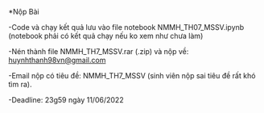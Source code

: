 *Nộp Bài

-Code và chạy kết quả lưu vào file notebook NMMH_TH07_MSSV.ipynb (notebook phải có kết quả chạy nếu ko xem như chưa làm)

-Nén thành file NMMH_TH7_MSSV.rar (.zip) và nộp về: huynhthanh98vn@gmail.com

-Email nộp có tiêu đề: NMMH_TH7_MSSV (sinh viên nộp sai tiêu đề rất khó tìm ra).

-Deadline: 23g59 ngày 11/06/2022
